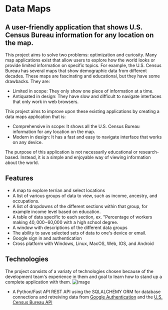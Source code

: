 # Data Maps
## A user-friendly application that shows U.S. Census Bureau information for any location on the map.

This project aims to solve two problems: optimization and curiosity. Many map applications exist that allow users to explore how the world looks or provide limited information on specific topics. For example, the U.S. Census Bureau has several maps that show demographic data from different decades. These maps are fascinating and educational, but they have some drawbacks. They are:

- Limited in scope: They only show one piece of information at a time.
- Antiquated in design: They have slow and difficult to navigate interfaces that only work in web browsers.

This project aims to improve upon these existing applications by creating a data maps application that is:

- Comprehensive in scope: It shows all the U.S. Census Bureau information for any location on the map.
- Modern in design: It has a fast and easy to navigate interface that works on any device.

The purpose of this application is not necessarily educational or research-based. Instead, it is a simple and enjoyable way of viewing information about the world.

## Features
- A map to explore terrian and select locations
- A list of various groups of data to view, such as income, ancestry, and occupations.
- A list of dropdowns of the different sections within that group, for example income level based on education.
- A table of data specific to each section, ex. "Percentage of workers making $40,000-$60,000 with a high school degree.
- A window with descriptions of the different data groups
- The ability to save selected sets of data to one's device or email.
- Google sign in and authentication
- Cross platform with Windows, Linux, MacOS, Web, IOS, and Android

## Technologies
The project consists of a variaty of technologies chosen because of the development team's experience in them and goal to learn how to stand up a complete application with them. 
![image](https://user-images.githubusercontent.com/97993107/234724435-c38f9e59-fe41-4522-8fbd-8d074db1e967.png)
- A Python/Fast API REST API using the SQLALCHEMY ORM for database connections and retreiving data from [Google Authentication]() and the [U.S. Census Bureau API]()

